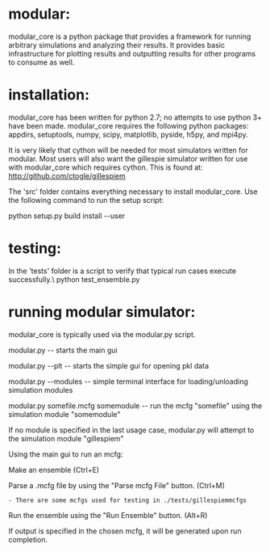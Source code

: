 
modular:
========
modular_core is a python package that provides a framework for running 
arbitrary simulations and analyzing their results. 
It provides basic infrastructure for plotting results and 
outputting results for other programs to consume as well.

installation:
=============
modular_core has been written for python 2.7; no attempts to use python 3+ have been made.
modular_core requires the following python packages: appdirs, setuptools, numpy, scipy, matplotlib, pyside, h5py, and mpi4py.

It is very likely that cython will be needed for most simulators written for modular.
Most users will also want the gillespie simulator written for use with modular_core which requires cython.
This is found at: http://github.com/ctogle/gillespiem

The 'src' folder contains everything necessary to install modular_core.
Use the following command to run the setup script:

python setup.py build install --user

testing:
========
In the 'tests' folder is a script to verify that typical run cases execute successfully.\\
python test_ensemble.py

running modular simulator:
==========================
modular_core is typically used via the modular.py script.

modular.py                                  -- starts the main gui

modular.py --plt                            -- starts the simple gui for opening pkl data

modular.py --modules                        -- simple terminal interface for loading/unloading simulation modules

modular.py somefile.mcfg somemodule         -- run the mcfg "somefile" using the simulation module "somemodule"

If no module is specified in the last usage case, modular.py will attempt to the simulation module "gillespiem"

Using the main gui to run an mcfg:

Make an ensemble (Ctrl+E)

Parse a .mcfg file by using the "Parse mcfg File" button. (Ctrl+M)

	- There are some mcfgs used for testing in ./tests/gillespiemmcfgs

Run the ensemble using the "Run Ensemble" button. (Alt+R)

If output is specified in the chosen mcfg, it will be generated upon run completion.





